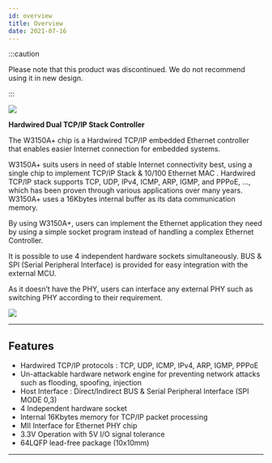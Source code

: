 ```yaml
---
id: overview
title: Overview
date: 2021-07-16
---
```


:::caution

Please note that this product was discontinued.
We do not recommend using it in new design. 

:::

![](https://d3cmhcsnvv7jc.cloudfront.net/docs/img/products/w3150/photo_w3150A-1.jpg)

**Hardwired Dual TCP/IP Stack Controller**

The W3150A+ chip is a Hardwired TCP/IP embedded Ethernet controller that enables easier Internet connection for embedded systems.

W3150A+ suits users in need of stable Internet connectivity best, using a single chip to implement TCP/IP Stack & 10/100 Ethernet MAC . Hardwired TCP/IP stack supports TCP, UDP, IPv4, ICMP, ARP, IGMP, and PPPoE, …, which has been proven through various applications over many years. W3150A+ uses a 16Kbytes internal buffer as its data communication memory.

By using W3150A+, users can implement the Ethernet application they need by using a simple socket program instead of handling a complex Ethernet Controller.

It is possible to use 4 independent hardware sockets simultaneously. BUS & SPI (Serial Peripheral Interface) is provided for easy integration with the external MCU.

As it doesn’t have the PHY, users can interface any external PHY such as switching PHY according to their requirement.

![](https://d3cmhcsnvv7jc.cloudfront.net/docs/img/products/w3150/3150A-Block.jpg)

-----

## Features

- Hardwired TCP/IP protocols : TCP, UDP, ICMP, IPv4, ARP, IGMP, PPPoE
- Un-attackable hardware network engine for preventing network attacks such as flooding, spoofing, injection
- Host Interface : Direct/Indirect BUS & Serial Peripheral Interface (SPI MODE 0,3)
- 4 Independent hardware socket
- Internal 16Kbytes memory for TCP/IP packet processing
- MII Interface for Ethernet PHY chip
- 3.3V Operation with 5V I/O signal tolerance
- 64LQFP lead-free package (10x10mm)

-----
